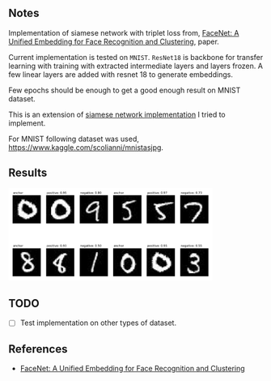 ## Notes

Implementation of siamese network with triplet loss from, [FaceNet: A Unified Embedding for Face Recognition and Clustering](https://arxiv.org/pdf/1503.03832.pdf), paper.

Current implementation is tested on `MNIST`. `ResNet18` is backbone for transfer learning with training with extracted intermediate layers and layers frozen. A few linear layers are added with resnet 18 to generate embeddings.

Few epochs should be enough to get a good enough result on MNIST dataset.

This is an extension of [siamese network implementation](https://github.com/quickgrid/code-lab/blob/master/code-lab/pytorch/pytorch_siamese_network.py) I tried to implement. 

For MNIST following dataset was used, https://www.kaggle.com/scolianni/mnistasjpg.

## Results

<img src="results/mnist_triplet.png" width=80% height=80%>


## TODO

- [ ] Test implementation on other types of dataset. 

## References

- [FaceNet: A Unified Embedding for Face Recognition and Clustering](https://arxiv.org/pdf/1503.03832.pdf)
